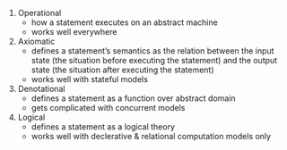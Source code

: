 1) Operational
	- how a statement executes on an abstract machine
	- works well everywhere
1) Axiomatic
	- defines a statement’s semantics as the relation between the input state (the situation before executing the statement) and the output state (the situation after executing the statement)
	- works well with stateful models
1) Denotational
	- defines a statement as a function over abstract domain
	- gets complicated with concurrent models
1) Logical
	- defines a statement as a logical theory
	- works well with declerative & relational computation models only
	